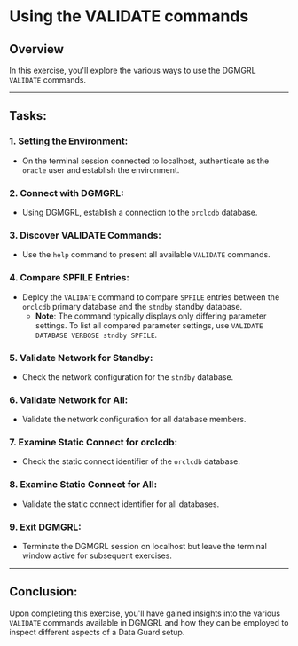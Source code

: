 # Using the VALIDATE commands

## Overview

In this exercise, you'll explore the various ways to use the DGMGRL `VALIDATE` commands.

---

## Tasks:

### 1. **Setting the Environment**:
   - On the terminal session connected to localhost, authenticate as the `oracle` user and establish the environment.

### 2. **Connect with DGMGRL**:
   - Using DGMGRL, establish a connection to the `orclcdb` database.

### 3. **Discover VALIDATE Commands**:
   - Use the `help` command to present all available `VALIDATE` commands.

### 4. **Compare SPFILE Entries**:
   - Deploy the `VALIDATE` command to compare `SPFILE` entries between the `orclcdb` primary database and the `stndby` standby database.
     - **Note**: The command typically displays only differing parameter settings. To list all compared parameter settings, use `VALIDATE DATABASE VERBOSE stndby SPFILE`.

### 5. **Validate Network for Standby**:
   - Check the network configuration for the `stndby` database.

### 6. **Validate Network for All**:
   - Validate the network configuration for all database members.

### 7. **Examine Static Connect for orclcdb**:
   - Check the static connect identifier of the `orclcdb` database.

### 8. **Examine Static Connect for All**:
   - Validate the static connect identifier for all databases.

### 9. **Exit DGMGRL**:
   - Terminate the DGMGRL session on localhost but leave the terminal window active for subsequent exercises.

---

## Conclusion:

Upon completing this exercise, you'll have gained insights into the various `VALIDATE` commands available in DGMGRL and how they can be employed to inspect different aspects of a Data Guard setup.
